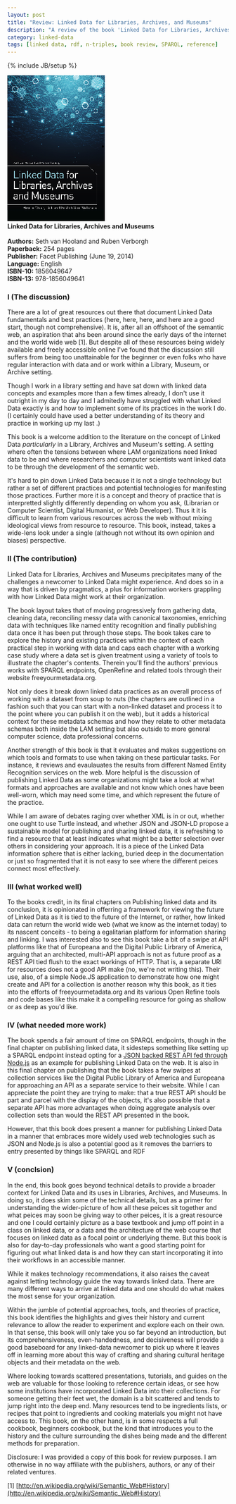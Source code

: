```yaml
---
layout: post
title: "Review: Linked Data for Libraries, Archives, and Museums"
description: "A review of the book 'Linked Data for Libraries, Archives and Musuems: How to Clean, Link and Publish Your Metadata' by Seth van Hooland and Ruben Verbough"
category: linked-data
tags: [linked data, rdf, n-triples, book review, SPARQL, reference]
---
```

{% include JB/setup %}

<div class="figure float_left"><img class="blog_post" src="/assets/images/posts/2014/08/VanHooland_fullsize_RGB.jpg" title="Image of book cover for Linked Data for Libraries, Archives and Museums" alt="Image of book cover for Linked Data for Libraries, Archives and Museums"/>
<div class="figcaption" style="text-align: left;"><b>Linked Data for Libraries, Archives and Museums</b><br/><br/>
<b>Authors:</b> Seth van Hooland and Ruben Verborgh <br/>
<b>Paperback:</b> 254 pages <br/>
<b>Publisher:</b> Facet Publishing (June 19, 2014) <br/>
<b>Language:</b> English<br/>
<b>ISBN-10:</b> 1856049647<br/>
<b>ISBN-13:</b> 978-1856049641</div></div>

### I (The discussion)
There are a lot of great resources out there that document Linked Data fundamentals and best practices (here, here, here, and here are a good start, though not comprehensive). It is, after all an offshoot of the semantic web, an aspiration that ahs been around since the early days of the internet and the world wide web [1]. But despite all of these resources being widely available and freely accessible online I've found that the discussion still suffers from being too unattainable for the beginner or even folks who have regular interaction with data and or work within a Library, Museum, or Archive setting. 

Though I work in a library setting and have sat down with linked data concepts and examples more than a few times already, I don't use it outright in my day to day and I admitedly have struggled with what Linked Data exactly is and how to implement some of its practices in the work I do. (I certainly could have used a better understanding of its theory and practice in working up my last [](post).)

This book is a welcome addition to the literature on the concept of Linked Data <i>particularly</i> in a Library, Archives and Museum's setting. A setting where often the tensions between where LAM organizations need linked data to be and where researchers and computer scientists want linked data to be through the development of the semantic web. 

It's hard to pin down Linked Data because it is not a single technology but rather a set of different practices and potential technologies for manifesting those practices. Further more it is a concept and theory of practice that is interpretted slightly differently depending on whom you ask, (Librarian or Computer Scientist, Digital Humanist, or Web Developer). Thus it it is difficult to learn from various resources across the web without mixing ideological views from resource to resource. This book, instead, takes a wide-lens look under a single (although not without its own opinion and biases) perspective. 

### II (The contribution)

Linked Data for Libraries, Archives and Museums precipitates many of the challenges a newcomer to Linked Data might experience. And does so in a way that is driven by pragmatics, a plus for information workers grappling with how Linked Data might work at their organization. 

The book layout takes that of moving progressively from gathering data, cleaning data, reconciling messy data with canonical taxonomies, enriching data with techniques like named entity recognition and finally publishing data once it has been put through those steps. The book takes care to explore the history and existing practices within the context of each practical step in working with data and caps each chapter with a working case study where a data set is given treatment using a variety of tools to illustrate the chapter's contents. Therein you'll find the authors' previous works with SPARQL endpoints, OpenRefine and related tools through their website freeyourmetadata.org.

Not only does it break down linked data practices as an overall process of working with a dataset from soup to nuts (the chapters are outlined in a fashion such that you can start with a non-linked dataset and process it to the point where you can publish it on the web), but it adds a historical context for these metadata schemas and how they relate to other metadata schemas both inside the LAM setting but also outside to more general computer science, data professional concerns.

Another strength of this book is that it evaluates and makes suggestions on which tools and formats to use when taking on these particular tasks. For instance, it reviews and evaulauates the results from different Named Entity Recognition services on the web. More helpful is the discussion of publishing Linked Data as some organizations might take a look at what formats and approaches are available and not know which ones have been well-worn, which may need some time, and which represent the future of the practice. 

While I am aware of debates raging over whether XML is in or out, whether one ought to use Turtle instead, and whether JSON and JSON-LD propose a sustainable model for publishing and sharing linked data, it is refreshing to find a resource that at least indicates what might be a better selection over others in considering your approach. It is a piece of the Linked Data information sphere that is either lacking, buried deep in the documentation or just so fragmented that it is not easy to see where the different peices connect most effectively.

### III (what worked well)

To the books credit, in its final chapters on Publishing linked data and its conclusion, it is opinionated in offerring a framework for viewing the future of Linked Data as it is tied to the future of the Internet, or rather, how linked data can return the world wide web (what we know as the internet today) to its nascent conceits - to being a egalitarian platform for information sharing and linking. I was interested also to see this book take a bit of a swipe at API platforms like that of Europeana and the Digital Public Lirbrary of America, arguing that an architected, multi-API approach is not as future proof as a REST API tied flush to the exact workings of HTTP. That is, a separate URI for resources does not a good API make (no, we're not writing this). Their use, also, of a simple Node.JS application to demonstrate how one might create and API for a collection is another reason why this book, as it ties into the efforts of freeyourmetadata.org and its various Open Refine tools and code bases like this make it a compelling resource for going as shallow or as deep as you'd like.

### IV (what needed more work)

The book spends a fair amount of time on SPARQL endpoints, though in the final chapter on publishing linked data, it sidesteps something like setting up a SPARQL endpoint instead opting for a [JSON backed REST API fed through Node.js](https://github.com/RubenVerborgh/DataPublicationPlatform) as an example for publishing Linked Data on the web. It is also in this final chapter on publishing that the book takes a few swipes at collection services like the Digital Public Library of America and Europeana for approaching an API as a separate service to their website. While I can appreciate the point they are trying to make: that a true REST API should be part and parcel with the display of the objects, it's also possible that a separate API has more advantages when doing aggregate analysis over collection sets than would the REST API presented in the book. 

However, that this book does present a manner for publishing Linked Data in a manner that embraces more widely used web technologies such as JSON and Node.js is also a potential good as it removes the barriers to entry presented by things like SPARQL and RDF

### V (conclsion)

In the end, this book goes beyond technical details to provide a broader context for Linked Data and its uses in Libraries, Archives, and Museums. In doing so, it does skim some of the technical details, but as a primer for understanding the wider-picture of how all these peices sit together and what peices may soon be giving way to other peices, it is a great resource and one I could certainly picture as a base textbook and jump off point in a class on linked data, or a data and the architecture of the web course that focuses on linked data as a focal point or underlying theme. But this book is also for day-to-day professionals who want a good starting point for figuring out what linked data is and how they can start incorporating it into their workflows in an accessible manner.

While it makes technology recommendations, it also raises the caveat against letting technology guide the way towards linked data. There are many different ways to arrive at linked data and one should do what makes the most sense for your organization.

Within the jumble of potential approaches, tools, and theories of practice, this book identifies the highlights and gives their history and current relevance to allow the reader to experiment and explore each on their own. In that sense, this book will only take you so far beyond an introduction, but its comprehensiveness, even-handedness, and decisiveness will provide a good baseboard for any linked-data newcomer to pick up where it leaves off in learning more about this way of crafting and sharing cultural heritage objects and their metadata on the web. 

Where looking towards scattered presentations, tutorials, and guides on the web are valuable for those looking to reference certain ideas, or see how some institutions have incorporated Linked Data into their collections. For someone getting their feet wet, the domain is a bit scattered and tends to jump right into the deep end. Many resources tend to be ingredients lists, or recipes that point to ingredients and cooking materials you might not have access to. This book, on the other hand, is in some respects a full cookbook, beginners cookbook, but the kind that introduces you to the history and the culture surrounding the dishes being made and the different methods for preparation.

Disclosure: I was provided a copy of this book for review purposes. I am otherwise in no way affiliate with the publishers, authors, or any of their related ventures.

[1] [http://en.wikipedia.org/wiki/Semantic_Web#History](http://en.wikipedia.org/wiki/Semantic_Web#History)